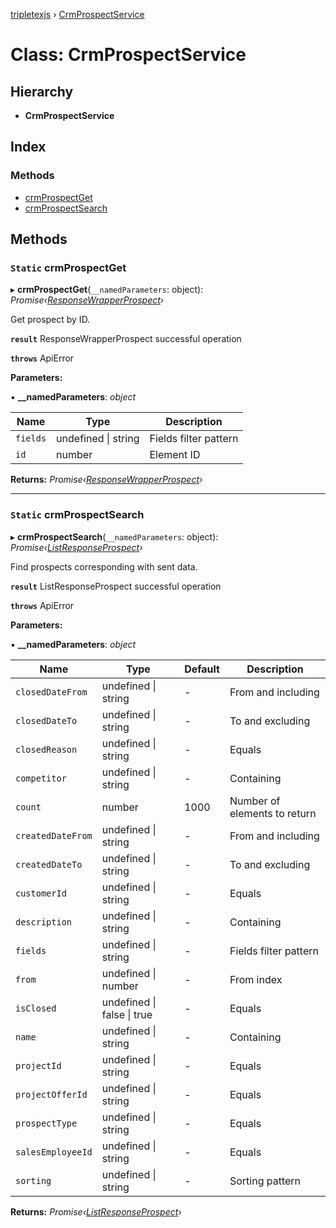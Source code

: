 [tripletexjs](../README.md) › [CrmProspectService](crmprospectservice.md)

# Class: CrmProspectService

## Hierarchy

* **CrmProspectService**

## Index

### Methods

* [crmProspectGet](crmprospectservice.md#static-crmprospectget)
* [crmProspectSearch](crmprospectservice.md#static-crmprospectsearch)

## Methods

### `Static` crmProspectGet

▸ **crmProspectGet**(`__namedParameters`: object): *Promise‹[ResponseWrapperProspect](../interfaces/responsewrapperprospect.md)›*

Get prospect by ID.

**`result`** ResponseWrapperProspect successful operation

**`throws`** ApiError

**Parameters:**

▪ **__namedParameters**: *object*

Name | Type | Description |
------ | ------ | ------ |
`fields` | undefined &#124; string | Fields filter pattern |
`id` | number | Element ID |

**Returns:** *Promise‹[ResponseWrapperProspect](../interfaces/responsewrapperprospect.md)›*

___

### `Static` crmProspectSearch

▸ **crmProspectSearch**(`__namedParameters`: object): *Promise‹[ListResponseProspect](../interfaces/listresponseprospect.md)›*

Find prospects corresponding with sent data.

**`result`** ListResponseProspect successful operation

**`throws`** ApiError

**Parameters:**

▪ **__namedParameters**: *object*

Name | Type | Default | Description |
------ | ------ | ------ | ------ |
`closedDateFrom` | undefined &#124; string | - | From and including |
`closedDateTo` | undefined &#124; string | - | To and excluding |
`closedReason` | undefined &#124; string | - | Equals |
`competitor` | undefined &#124; string | - | Containing |
`count` | number | 1000 | Number of elements to return |
`createdDateFrom` | undefined &#124; string | - | From and including |
`createdDateTo` | undefined &#124; string | - | To and excluding |
`customerId` | undefined &#124; string | - | Equals |
`description` | undefined &#124; string | - | Containing |
`fields` | undefined &#124; string | - | Fields filter pattern |
`from` | undefined &#124; number | - | From index |
`isClosed` | undefined &#124; false &#124; true | - | Equals |
`name` | undefined &#124; string | - | Containing |
`projectId` | undefined &#124; string | - | Equals |
`projectOfferId` | undefined &#124; string | - | Equals |
`prospectType` | undefined &#124; string | - | Equals |
`salesEmployeeId` | undefined &#124; string | - | Equals |
`sorting` | undefined &#124; string | - | Sorting pattern |

**Returns:** *Promise‹[ListResponseProspect](../interfaces/listresponseprospect.md)›*
